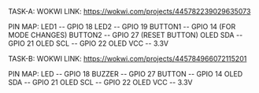 TASK-A:
WOKWI LINK: https://wokwi.com/projects/445782239029635073

PIN MAP:
LED1 -- GPIO 18
LED2 -- GPIO 19
BUTTON1 -- GPIO 14 (FOR MODE CHANGES)
BUTTON2 -- GPIO 27 (RESET BUTTON)
OLED SDA -- GPIO 21
OLED SCL -- GPIO 22
OLED VCC -- 3.3V


TASK-B:
WOKWI LINK: https://wokwi.com/projects/445784966072115201

PIN MAP:
LED -- GPIO 18
BUZZER -- GPIO 27
BUTTON -- GPIO 14
OLED SDA -- GPIO 21
OLED SCL -- GPIO 22
OLED VCC -- 3.3V

